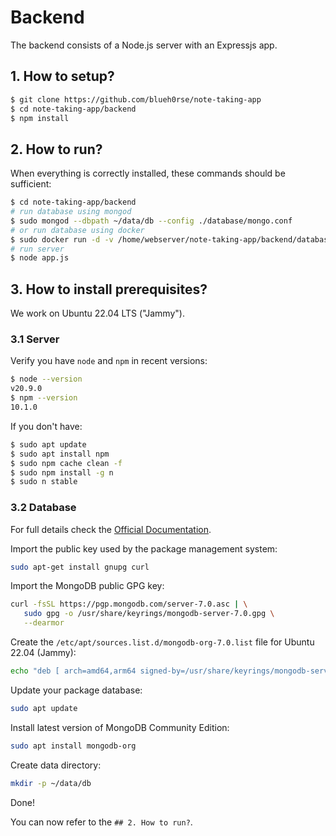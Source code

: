 # Backend

The backend consists of a Node.js server with an Expressjs app.

## 1. How to setup?

````bash
$ git clone https://github.com/blueh0rse/note-taking-app
$ cd note-taking-app/backend
$ npm install
````

## 2. How to run?

When everything is correctly installed, these commands should be sufficient:

````bash
$ cd note-taking-app/backend
# run database using mongod
$ sudo mongod --dbpath ~/data/db --config ./database/mongo.conf
# or run database using docker
$ sudo docker run -d -v /home/webserver/note-taking-app/backend/database/mongo.conf:/etc/mongo.conf -p 27017:27017 --name mongo5 mongo:4.4.6
# run server
$ node app.js
````

## 3. How to install prerequisites?

We work on Ubuntu 22.04 LTS ("Jammy").

### 3.1 Server

Verify you have `node` and `npm` in recent versions:

````bash
$ node --version
v20.9.0
$ npm --version
10.1.0
````

If you don't have:

````bash
$ sudo apt update
$ sudo apt install npm
$ sudo npm cache clean -f
$ sudo npm install -g n
$ sudo n stable
````

### 3.2 Database

For full details check the [Official Documentation](https://www.mongodb.com/docs/manual/tutorial/install-mongodb-on-ubuntu/).

Import the public key used by the package management system:

````bash
sudo apt-get install gnupg curl
````

Import the MongoDB public GPG key:

````bash
curl -fsSL https://pgp.mongodb.com/server-7.0.asc | \
   sudo gpg -o /usr/share/keyrings/mongodb-server-7.0.gpg \
   --dearmor
````

Create the ``/etc/apt/sources.list.d/mongodb-org-7.0.list`` file for Ubuntu 22.04 (Jammy):

````bash
echo "deb [ arch=amd64,arm64 signed-by=/usr/share/keyrings/mongodb-server-7.0.gpg ] https://repo.mongodb.org/apt/ubuntu jammy/mongodb-org/7.0 multiverse" | sudo tee /etc/apt/sources.list.d/mongodb-org-7.0.list
````

Update your package database:

````bash
sudo apt update
````

Install latest version of MongoDB Community Edition:

````bash
sudo apt install mongodb-org
````

Create data directory:

````bash
mkdir -p ~/data/db
````

Done!

You can now refer to the ``## 2. How to run?``.
